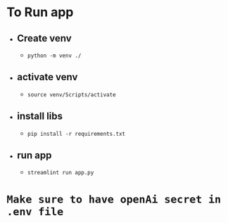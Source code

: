 # To Run app 
- ## Create venv
  - `python -m venv ./`
- ## activate venv
  - `source venv/Scripts/activate`
- ## install libs
  - `pip install -r requirements.txt`
- ## run app
  - `streamlint run app.py`
 
# `Make sure to have openAi secret in .env file `

